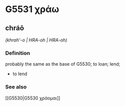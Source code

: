 # G5531 χράω

## chráō

_(khrah'-o | HRA-oh | HRA-oh)_

### Definition

probably the same as the base of G5530; to loan; lend; 

- to lend

### See also

[[G5530|G5530 χράομαι]]
